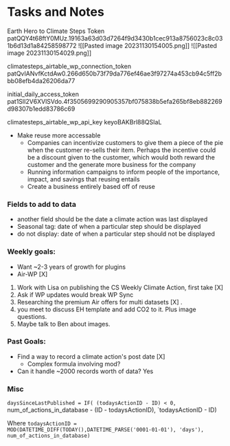 # Tasks and Notes

Earth Hero to Climate Steps Token
patQQY4t68ftY0MUz.19163a63d03d7264f9d3430b1cec913a8756023c8c031b6d13d1a84258598772
![[Pasted image 20231130154005.png]]
![[Pasted image 20231130154029.png]]

climatesteps_airtable_wp_connection_token
patQvIANvfKctdAw0.266d650b73f79da776ef46ae3f97274a453cb94c5ff2bbb08efb4da26206da77

initial_daily_access_token
pat1SlI2V6XVlSVdo.4f3505699290905357bf075838b5efa265bf8eb882269d98307b1edd83786c69

climatesteps_airtable_wp_api_key
keyoBAKBrl88QSIaL

* Make reuse more accessable
	* Companies can incentivize customers to give them a piece of the pie when the customer re-sells their item. Perhaps the incentive could be a discount given to the customer, which would both reward the customer and the generate more business for the company
	* Running information campaigns to inform people of the importance, impact, and savings that reusing entails
	* Create a business entirely based off of reuse
### Fields to add to data
* another field should be the date a climate action was last displayed
* Seasonal tag: date of when a particular step should be displayed
* do not display: date of when a particular step should not be displayed

### Weekly goals:
* Want ~2-3 years of growth for plugins
* Air-WP [X]
1. Work with Lisa on publishing the CS Weekly Climate Action, first take [X]
2. Ask if WP updates would break WP Sync
3. Researching the premium Air offers for multi datasets [X] . 
5. you meet to discuss EH template and add CO2 to it. Plus image questions.
6. Maybe talk to Ben about images.

### Past Goals:
* Find a way to record a climate action's post date [X]
	* Complex formula involving mod?
* Can it handle ~2000 records worth of data? Yes

### Misc

`daysSinceLastPublished = IF( (todaysActionID - ID) < 0, 
` num_of_actions_in_database  - (ID - todaysActionID),
`todaysActionID - ID) 

Where 
`todaysActionID = MOD(DATETIME_DIFF(TODAY(),DATETIME_PARSE('0001-01-01'), 'days'), num_of_actions_in_database)`


